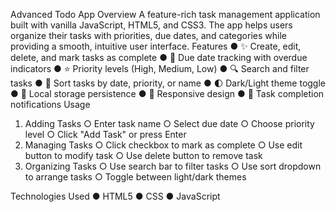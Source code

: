 Advanced Todo App
Overview
A feature-rich task management application built with vanilla JavaScript, HTML5, and CSS3. The app helps users organize their tasks with priorities, due dates, and categories while providing a smooth, intuitive user interface.
Features
●	✨ Create, edit, delete, and mark tasks as complete
●	📅 Due date tracking with overdue indicators
●	⭐ Priority levels (High, Medium, Low)
●	🔍 Search and filter tasks
●	🔄 Sort tasks by date, priority, or name
●	🌓 Dark/Light theme toggle
●	💾 Local storage persistence
●	📱 Responsive design
●	🔔 Task completion notifications
Usage
1.	Adding Tasks
○	Enter task name
○	Select due date
○	Choose priority level
○	Click "Add Task" or press Enter
2.	Managing Tasks
○	Click checkbox to mark as complete
○	Use edit button to modify task
○	Use delete button to remove task
3.	Organizing Tasks
○	Use search bar to filter tasks
○	Use sort dropdown to arrange tasks
○	Toggle between light/dark themes

Technologies Used
●	HTML5
●	CSS
●	JavaScript


